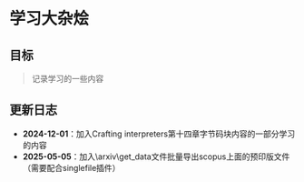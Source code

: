 <!--
 * @FilePath     : /learning-smorgasbord/README.md
 * @Author       : CocoTang1024 1972555958@qq.com
 * @Date         : 2024-10-26 12:32:38
 * @Version      : 0.0.1
 * @LastEditTime : 2024-12-01 13:45:28
 * @Email        : robotym@163.com
 * @Description  : 
-->
# 学习大杂烩
## 目标
> 记录学习的一些内容

## 更新日志

- **2024-12-01**：加入Crafting interpreters第十四章字节码块内容的一部分学习的内容
- **2025-05-05**：加入\arxiv\get_data文件批量导出scopus上面的预印版文件（需要配合singlefile插件）


